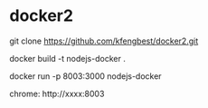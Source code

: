 # docker2

git clone https://github.com/kfengbest/docker2.git

docker build -t nodejs-docker .

docker run -p 8003:3000 nodejs-docker

chrome:  http://xxxx:8003
